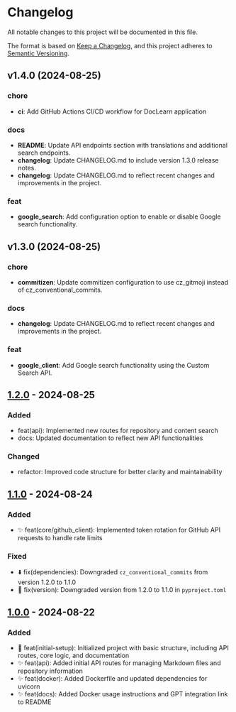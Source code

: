 # Changelog

All notable changes to this project will be documented in this file.

The format is based on [Keep a Changelog](https://keepachangelog.com/en/1.0.0/),
and this project adheres to [Semantic Versioning](https://semver.org/spec/v2.0.0.html).

## v1.4.0 (2024-08-25)

### chore

- **ci**: Add GitHub Actions CI/CD workflow for DocLearn application

### docs

- **README**: Update API endpoints section with translations and additional search endpoints.
- **changelog**: Update CHANGELOG.md to include version 1.3.0 release notes.
- **changelog**: Update CHANGELOG.md to reflect recent changes and improvements in the project.

### feat

- **google_search**: Add configuration option to enable or disable Google search functionality.

## v1.3.0 (2024-08-25)

### chore

- **commitizen**: Update commitizen configuration to use cz_gitmoji instead of cz_conventional_commits.

### docs

- **changelog**: Update CHANGELOG.md to reflect recent changes and improvements in the project.

### feat

- **google_client**: Add Google search functionality using the Custom Search API.

## [1.2.0] - 2024-08-25

### Added

- feat(api): Implemented new routes for repository and content search
- docs: Updated documentation to reflect new API functionalities

### Changed

- refactor: Improved code structure for better clarity and maintainability

## [1.1.0] - 2024-08-24

### Added

- ✨ feat(core/github_client): Implemented token rotation for GitHub API requests to handle rate limits

### Fixed

- ⬇️ fix(dependencies): Downgraded `cz_conventional_commits` from version 1.2.0 to 1.1.0
- 🔖 fix(version): Downgraded version from 1.2.0 to 1.1.0 in `pyproject.toml`

## [1.0.0] - 2024-08-22

### Added

- 🎉 feat(initial-setup): Initialized project with basic structure, including API routes, core logic, and documentation
- ✨ feat(api): Added initial API routes for managing Markdown files and repository information
- ✨ feat(docker): Added Dockerfile and updated dependencies for uvicorn
- ✨ feat(docs): Added Docker usage instructions and GPT integration link to README

[1.3.0]: https://github.com/caiolombello/doclearn/compare/v1.2.0...v1.3.0
[1.2.0]: https://github.com/caiolombello/doclearn/compare/v1.1.0...v1.2.0
[1.1.0]: https://github.com/caiolombello/doclearn/compare/v1.0.0...v1.1.0
[1.0.0]: https://github.com/caiolombello/doclearn/releases/tag/v1.0.0